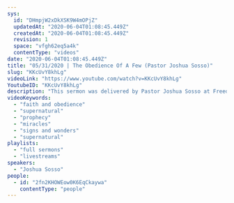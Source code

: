 ```yaml
---
sys:
  id: "DHmpjW2xDkXSK9W4mOPjZ"
  updatedAt: "2020-06-04T01:08:45.449Z"
  createdAt: "2020-06-04T01:08:45.449Z"
  revision: 1
  space: "vfgh62eq5a4k"
  contentType: "videos"
date: "2020-06-04T01:08:45.449Z"
title: "05/31/2020 | The Obedience Of A Few (Pastor Joshua Sosso)"
slug: "KKcUvY8khLg"
videoLink: "https://www.youtube.com/watch?v=KKcUvY8khLg"
YoutubeID: "KKcUvY8khLg"
description: "This sermon was delivered by Pastor Joshua Sosso at Freedom Fellowship Church on May 31, 2020."
videoKeywords:
  - "faith and obedience"
  - "supernatural"
  - "prophecy"
  - "miracles"
  - "signs and wonders"
  - "supernatural"
playlists:
  - "full sermons"
  - "livestreams"
speakers:
  - "Joshua Sosso"
people:
  - id: "2fn2KHOWEow0K6EqCkaywa"
    contentType: "people"
---
```

